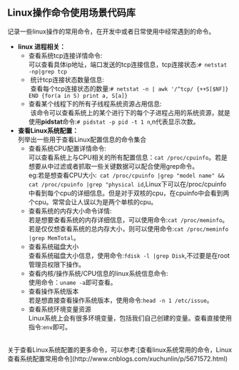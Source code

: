 ## Linux操作命令使用场景代码库<br>
记录一些linux操作的常用命令，在开发中或者日常使用中经常遇到的命令。<br>
* **linux 进程相关：**<br>
  * 查看系统tcp连接详情命令:<br>
  可以查看具体ip地址，端口发送的tcp连接信息，tcp连接状态:`# netstat -np|grep tcp` <br>
  *  统计tcp连接状态数量信息:<br>
  查看每个tcp连接状态的数量:`# netstat -n | awk '/^tcp/ {++S[$NF]} END {for(a in S) print a, S[a]}`<br>
  * 查看某个线程下的所有子线程系统资源占用信息:<br>
  该命令可以查看系统上的某个进行下的每个子进程占用的系统资源，就是使用**pidstat**命令:`# pidstat -p pid -t 1 n`,n代表显示次数。<br>
* **查看Linux系统配置：**<br>
   列举出一些用于查看Linux配置信息的命令集合<br>
  * 查看系统CPU配置详情命令:<br>
  可以查看系统上与CPU相关的所有配置信息：`cat /proc/cpuinfo`。若是想要从中过滤或者抓取一些关键数据可以配合使用grep命令。<br>
  eg:若是想查看CPU大小:` cat /proc/cpuinfo |grep "model name" && cat /proc/cpuinfo |grep "physical id`,Linux下可以在/proc/cpuinfo中看到每个cpu的详细信息。但是对于双核的cpu，在cpuinfo中会看到两个cpu。常常会让人误以为是两个单核的cpu。<br>
  * 查看系统的内存大小命令详情:<br>
  若是想要查看系统的内存详细信息，可以使用命令:`cat /proc/meminfo`。<br>
  若是仅仅想查看系统的总内存大小，则可以使用命令:`cat /proc/meminfo |grep MemTotal`。<br>
  * 查看系统磁盘大小<br>
  查看系统磁盘大小信息，使用命令:`fdisk -l |grep Disk`,不过要是在root管理员权限下操作。<br>
  * 查看内核/操作系统/CPU信息的linux系统信息命令:<br>
  使用命令：`uname -a`即可查看。<br>
  * 查看操作系统版本<br>
  若是想直接查看操作系统版本，使用命令:`head -n 1 /etc/issue`。<br>
  * 查看系统环境变量资源<br>
  Linux系统上会有很多环境变量，包括我们自己创建的变量。查看直接使用指令:`env`即可。<br>
<br>
 关于查看Linux系统配置的更多命令，可以参考:[查看linux系统常用的命令，Linux查看系统配置常用命令](http://www.cnblogs.com/xuchunlin/p/5671572.html)<br>